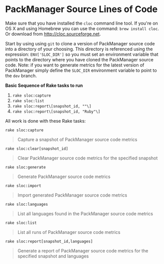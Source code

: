 # PackManager Source Lines of Code

Make sure that you have installed the `cloc` command line tool. If you're on OS X and using Homebrew you can use the
command: `brew install cloc`. Or download from http://cloc.sourceforge.net.

Start by using using `git` to clone a version of PackManager source code into a directory of your choosing. This
directory is referenced using the expression: `ENV['SLOC_DIR']` so you must set an environment variable that points
to the directory where you have cloned the PackManager source code. Note: if you want to generate metrics for the
latest version of PackManager simply define the `SLOC_DIR` environment variable to point to the `dev` branch.

**Basic Sequence of Rake tasks to run**

1. `rake sloc:capture`
1. `rake sloc:list`
1. `rake sloc:report\[snapshot_id, ""\]`
1. `rake sloc:report\[snapshot_id, "Ruby"\]`

All work is done with these Rake tasks:

`rake sloc:capture`
> Capture a snapshot of PackManager source code metrics

`rake sloc:clear[snapshot_id]`
> Clear PackManager source code metrics for the specified snapshot  

`rake sloc:generate`
> Generate PackManager source code metrics  

`rake sloc:import`
> Import generated PackManager source code metrics  

`rake sloc:languages`
> List all languages found in the PackManager source code metrics  

`rake sloc:list`
> List all runs of PackManager source code metrics  

`rake sloc:report[snapshot_id,languages]`
> Generate a report of PackManager source code metrics for the specified snapshot and languages

